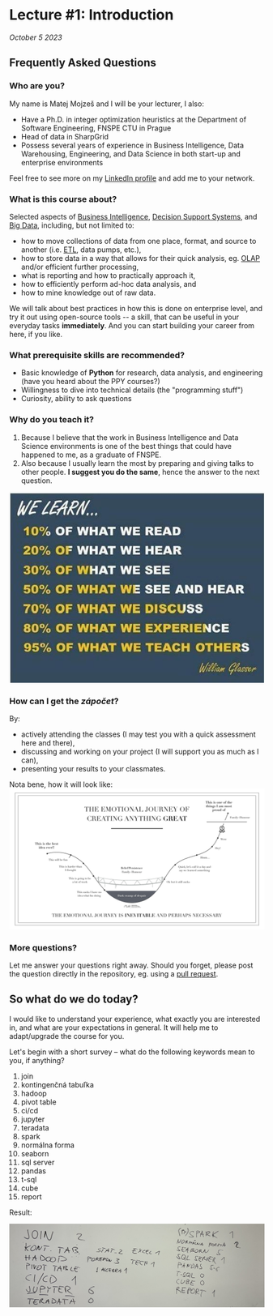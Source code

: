 # Lecture #1: Introduction

_October 5 2023_


## Frequently Asked Questions


### Who are you?

My name is Matej Mojzeš and I will be your lecturer, I also:

* Have a Ph.D. in integer optimization heuristics at the Department of Software Engineering, FNSPE CTU in Prague
* Head of data in SharpGrid
* Possess several years of experience in Business Intelligence, Data Warehousing, Engineering, and Data Science in both start-up and enterprise environments

Feel free to see more on my [LinkedIn profile](https://www.linkedin.com/in/matejmojzes) and add me to your network.


### What is this course about?

Selected aspects of [Business Intelligence](https://en.wikipedia.org/wiki/Business_intelligence), [Decision Support Systems](https://en.wikipedia.org/wiki/Decision_support_system), and [Big Data](https://en.wikipedia.org/wiki/Big_data), including, but not limited to:

* how to move collections of data from one place, format, and source to another (i.e. [ETL](https://en.wikipedia.org/wiki/Extract,_transform,_load), data pumps, etc.),
* how to store data in a way that allows for their quick analysis, eg. [OLAP](https://en.wikipedia.org/wiki/Online_analytical_processing) and/or efficient further processing,
* what is reporting and how to practically approach it,
* how to efficiently perform ad-hoc data analysis, and 
* how to mine knowledge out of raw data.

We will talk about best practices in how this is done on enterprise level, and try it out using open-source tools -- a skill, that can be useful in your everyday tasks **immediately**. And you can start building your career from here, if you like.


### What prerequisite skills are recommended?

* Basic knowledge of **Python** for research, data analysis, and engineering (have you heard about the PPY courses?)
* Willingness to dive into technical details (the "programming stuff")
* Curiosity, ability to ask questions


### Why do you teach it?

1. Because I believe that the work in Business Intelligence and Data Science environments is one of the best things that could have happened to me, as a graduate of FNSPE. 
2. Also because I usually learn the most by preparing and giving talks to other people. **I suggest you do the same**, hence the answer to the next question.

![How does the learning work](files/learning.jpeg)

### How can I get the _zápočet_?

By:
* actively attending the classes (I may test you with a quick assessment here and there), 
* discussing and working on your project (I will support you as much as I can),
* presenting your results to your classmates.

Nota bene, how it will look like:
![Journey to greatness](files/journey_to_greatness.jpg)


### More questions?

Let me answer your questions right away. Should you forget, please post the question directly in the repository, eg. using a [pull request](https://help.github.com/articles/about-pull-requests/).


## So what do we do today?

I would like to understand your experience, what exactly you are interested in, and what are your expectations in general. It will help me to adapt/upgrade the course for you.

Let's begin with a short survey – what do the following keywords mean to you, if anything?

1. join
1. kontingenčná tabuľka
1. hadoop
1. pivot table
1. ci/cd
1. jupyter
1. teradata
1. spark
1. normálna forma
1. seaborn
1. sql server
1. pandas
1. t-sql
1. cube
1. report

Result:

![Survey results](files/intro_survey.png)
